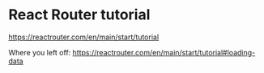 # React Router tutorial

https://reactrouter.com/en/main/start/tutorial

Where you left off:
https://reactrouter.com/en/main/start/tutorial#loading-data

